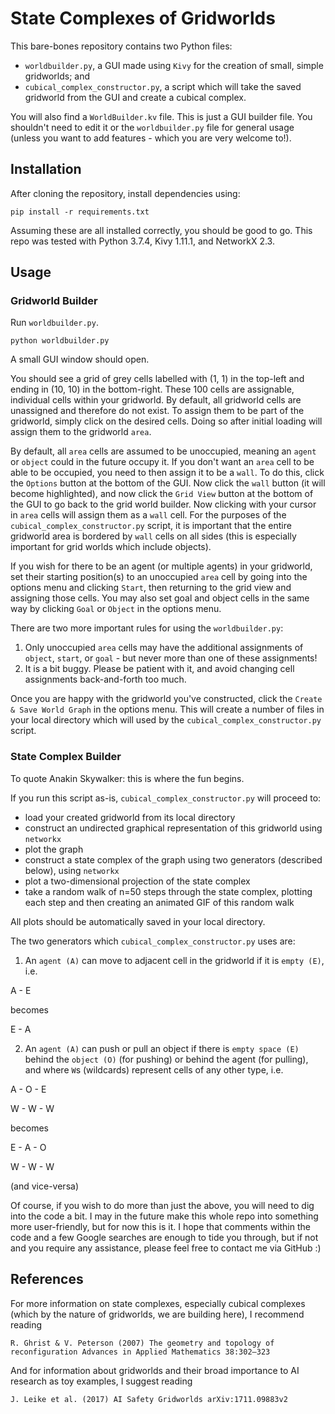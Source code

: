 # State Complexes of Gridworlds

This bare-bones repository contains two Python files:
- `worldbuilder.py`, a GUI made using `Kivy` for the creation of small, simple gridworlds; and
- `cubical_complex_constructor.py`, a script which will take the saved gridworld from the GUI and create a cubical complex.

You will also find a `WorldBuilder.kv` file. This is just a GUI builder file. You shouldn't need to edit it or the `worldbuilder.py` file for general usage (unless you want to add features - which you are very welcome to!).

## Installation

After cloning the repository, install dependencies using:
```
pip install -r requirements.txt
```

Assuming these are all installed correctly, you should be good to go. This repo was tested with Python 3.7.4, Kivy 1.11.1, and NetworkX 2.3.

## Usage

### Gridworld Builder

Run `worldbuilder.py`.
```
python worldbuilder.py
```
A small GUI window should open.

You should see a grid of grey cells labelled with (1, 1) in the top-left and ending in (10, 10) in the bottom-right. These 100 cells are assignable, individual cells within your gridworld. By default, all gridworld cells are unassigned and therefore do not exist. To assign them to be part of the gridworld, simply click on the desired cells. Doing so after initial loading will assign them to the gridworld `area`.

By default, all `area` cells are assumed to be unoccupied, meaning an `agent` or `object` could in the future occupy it. If you don't want an `area` cell to be able to be occupied, you need to then assign it to be a `wall`. To do this, click the `Options` button at the bottom of the GUI. Now click the `wall` button (it will become highlighted), and now click the `Grid View` button at the bottom of the GUI to go back to the grid world builder. Now clicking with your cursor in `area` cells will assign them as a `wall` cell. For the purposes of the `cubical_complex_constructor.py` script, it is important that the entire gridworld area is bordered by `wall` cells on all sides (this is especially important for grid worlds which include objects).

If you wish for there to be an agent (or multiple agents) in your gridworld, set their starting position(s) to an unoccupied `area` cell by going into the options menu and clicking `Start`, then returning to the grid view and assigning those cells. You may also set goal and object cells in the same way by clicking `Goal` or `Object` in the options menu.

There are two more important rules for using the `worldbuilder.py`:
1. Only unoccupied `area` cells may have the additional assignments of `object`, `start`, or `goal` - but never more than one of these assignments!
2. It is a bit buggy. Please be patient with it, and avoid changing cell assignments back-and-forth too much.

Once you are happy with the gridworld you've constructed, click the `Create & Save World Graph` in the options menu. This will create a number of files in your local directory which will used by the `cubical_complex_constructor.py` script.

### State Complex Builder

To quote Anakin Skywalker: this is where the fun begins.

If you run this script as-is, `cubical_complex_constructor.py` will proceed to:
- load your created gridworld from its local directory
- construct an undirected graphical representation of this gridworld using `networkx`
- plot the graph
- construct a state complex of the graph using two generators (described below), using `networkx`
- plot a two-dimensional projection of the state complex
- take a random walk of n=50 steps through the state complex, plotting each step and then creating an animated GIF of this random walk

All plots should be automatically saved in your local directory.

The two generators which `cubical_complex_constructor.py` uses are:
1. An `agent (A)` can move to adjacent cell in the gridworld if it is `empty (E)`, i.e.

A - E

becomes

E - A

2. An `agent (A)` can push or pull an object if there is `empty space (E)` behind the `object (O)` (for pushing) or behind the agent (for pulling), and where `W`s (wildcards) represent cells of any other type, i.e.

A - O - E

W - W - W

becomes

E - A - O

W - W - W

(and vice-versa)

Of course, if you wish to do more than just the above, you will need to dig into the code a bit. I may in the future make this whole repo into something more user-friendly, but for now this is it. I hope that comments within the code and a few Google searches are enough to tide you through, but if not and you require any assistance, please feel free to contact me via GitHub :)

## References

For more information on state complexes, especially cubical complexes (which by the nature of gridworlds, we are building here), I recommend reading
```
R. Ghrist & V. Peterson (2007) The geometry and topology of reconfiguration Advances in Applied Mathematics 38:302–323
```

And for information about gridworlds and their broad importance to AI research as toy examples, I suggest reading
```
J. Leike et al. (2017) AI Safety Gridworlds arXiv:1711.09883v2
```
